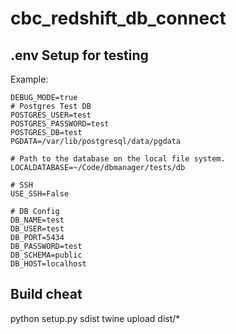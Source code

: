 # cbc_redshift_db_connect




## .env Setup for testing

Example:
```
DEBUG_MODE=true
# Postgres Test DB
POSTGRES_USER=test
POSTGRES_PASSWORD=test
POSTGRES_DB=test
PGDATA=/var/lib/postgresql/data/pgdata

# Path to the database on the local file system. 
LOCALDATABASE=~/Code/dbmanager/tests/db

# SSH
USE_SSH=False

# DB Config
DB_NAME=test
DB_USER=test
DB_PORT=5434
DB_PASSWORD=test
DB_SCHEMA=public
DB_HOST=localhost
```


## Build cheat 

python setup.py sdist
twine upload dist/*
